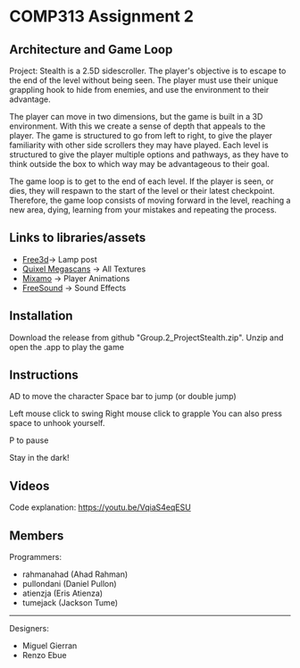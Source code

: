 # COMP313 Assignment 2

## Architecture and Game Loop
Project: Stealth is a 2.5D sidescroller. The player's objective is to escape to the end of the level without being seen. The player must use their unique grappling hook to hide from enemies, and use the environment to their advantage.

The player can move in two dimensions, but the game is built in a 3D environment. With this we create a sense of depth that appeals to the player. The game is structured to go from left to right, to give the player familiarity with other side scrollers they may have played. Each level is structured to give the player multiple options and pathways, as they have to think outside the box to which way may be advantageous to their goal.

The game loop is to get to the end of each level. If the player is seen, or dies, they will respawn to the start of the level or their latest checkpoint. Therefore, the game loop consists of moving forward in the level, reaching a new area, dying, learning from your mistakes and repeating the process.

## Links to libraries/assets
* [Free3d](www.free3d.com)-> Lamp post
* [Quixel Megascans](https://quixel.com/megascans/) -> All Textures
* [Mixamo](https://www.mixamo.com/#/) -> Player Animations
* [FreeSound](https://freesound.org/) -> Sound Effects

## Installation
Download the release from github "Group.2_ProjectStealth.zip". Unzip and open the .app to play the game

## Instructions
AD to move the character
Space bar to jump (or double jump)

Left mouse click to swing
Right mouse click to grapple
You can also press space to unhook yourself.

P to pause

Stay in the dark!

## Videos
Code explanation: https://youtu.be/VqiaS4eqESU

## Members
Programmers:
* rahmanahad (Ahad Rahman)
* pullondani (Daniel Pullon)
* atienzja (Eris Atienza)
* tumejack (Jackson Tume)
-------
Designers:
* Miguel Gierran
* Renzo Ebue
